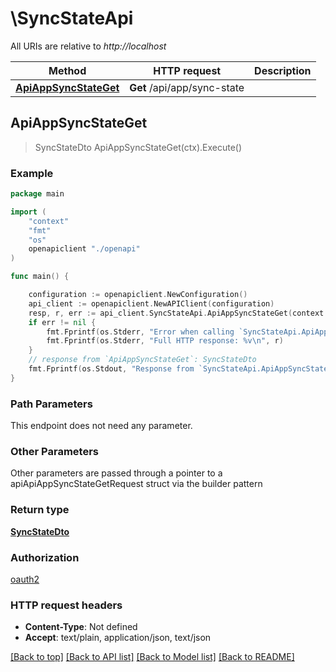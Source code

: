# \SyncStateApi

All URIs are relative to *http://localhost*

Method | HTTP request | Description
------------- | ------------- | -------------
[**ApiAppSyncStateGet**](SyncStateApi.md#ApiAppSyncStateGet) | **Get** /api/app/sync-state | 



## ApiAppSyncStateGet

> SyncStateDto ApiAppSyncStateGet(ctx).Execute()



### Example

```go
package main

import (
    "context"
    "fmt"
    "os"
    openapiclient "./openapi"
)

func main() {

    configuration := openapiclient.NewConfiguration()
    api_client := openapiclient.NewAPIClient(configuration)
    resp, r, err := api_client.SyncStateApi.ApiAppSyncStateGet(context.Background()).Execute()
    if err != nil {
        fmt.Fprintf(os.Stderr, "Error when calling `SyncStateApi.ApiAppSyncStateGet``: %v\n", err)
        fmt.Fprintf(os.Stderr, "Full HTTP response: %v\n", r)
    }
    // response from `ApiAppSyncStateGet`: SyncStateDto
    fmt.Fprintf(os.Stdout, "Response from `SyncStateApi.ApiAppSyncStateGet`: %v\n", resp)
}
```

### Path Parameters

This endpoint does not need any parameter.

### Other Parameters

Other parameters are passed through a pointer to a apiApiAppSyncStateGetRequest struct via the builder pattern


### Return type

[**SyncStateDto**](SyncStateDto.md)

### Authorization

[oauth2](../README.md#oauth2)

### HTTP request headers

- **Content-Type**: Not defined
- **Accept**: text/plain, application/json, text/json

[[Back to top]](#) [[Back to API list]](../README.md#documentation-for-api-endpoints)
[[Back to Model list]](../README.md#documentation-for-models)
[[Back to README]](../README.md)

